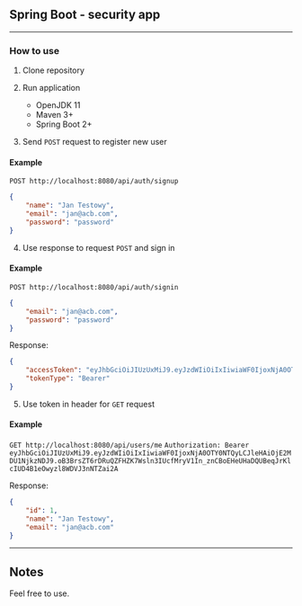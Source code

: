 ## Spring Boot - security app

---

### How to use

1. Clone repository
2. Run application
    * OpenJDK 11
    * Maven 3+
    * Spring Boot 2+

3. Send `POST` request to register new user

#### Example
`POST http://localhost:8080/api/auth/signup`
```json
{
	"name": "Jan Testowy",
	"email": "jan@acb.com",
	"password": "password"
}
```

4. Use response to request `POST` and sign in
#### Example
`POST http://localhost:8080/api/auth/signin`

```json
{
	"email": "jan@acb.com",
	"password": "password"
}
```
Response:
```json
{
    "accessToken": "eyJhbGciOiJIUzUxMiJ9.eyJzdWIiOiIxIiwiaWF0IjoxNjA0OTY1MTQ4LCJleHAiOjE2MDU1Njk5NDh9.OW1eHiNKu2yivFS6NnsXtEtrjMTtu9BfKOwV4mMYWbkvYUVuv1tp2QeUwzgIoJwgopScj1SlvHTVaDeaGj6U_w",
    "tokenType": "Bearer"
}
```

5. Use token in header for `GET` request
#### Example
`GET http://localhost:8080/api/users/me`
`Authorization: Bearer eyJhbGciOiJIUzUxMiJ9.eyJzdWIiOiIxIiwiaWF0IjoxNjA0OTY0NTQyLCJleHAiOjE2MDU1NjkzNDJ9.oB3BrsZT6rDRuQZFHZK7Wsln3IUcfMryV1In_znCBoEHeUHaDQUBeqJrKlcIUD4B1eOwyzl8WDVJ3nNTZai2A`

Response:
```json
{
    "id": 1,
    "name": "Jan Testowy",
    "email": "jan@acb.com"
}
```
---
## Notes
Feel free to use.